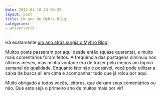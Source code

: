 ```yaml
---
date: 2012-04-10 23:59:22
layout: post
title: Um ano de Myhro Blog!
categories:
- aniversario
---
```


Há exatamente [um ano atrás surgia o Myhro Blog](http://blog.myhro.info/2011/04/hello-world/)!

Muitos posts passaram por aqui desde então (quase quarenta), e muito mais comentários foram feitos. A frequência das postagens diminuiu nos últimos meses, mas minha vontade era de trazer pelo menos um tópico semanal de qualidade. Enquanto isto não é possível, você pode utilizar a caixa de busca ali em cima e acompanhar tudo que já rolou por aqui.

Muito obrigado a todos vocês, leitores, que deixam seus comentários ou não. Que este seja o primeiro ano de muitos mais por vir!
